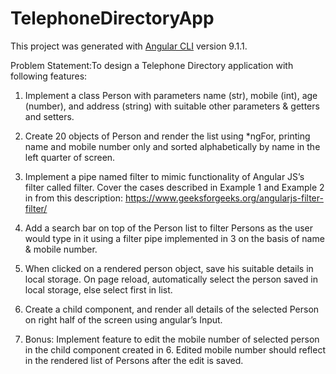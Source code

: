 # TelephoneDirectoryApp

This project was generated with [Angular CLI](https://github.com/angular/angular-cli) version 9.1.1.

Problem Statement:To design a Telephone Directory application with following features:

1. Implement a class Person with parameters name (str), mobile (int), age (number), and address (string) with suitable other parameters & getters and setters.

2. Create 20 objects of Person and render the list using *ngFor, printing name and mobile number only and sorted alphabetically by name in the left quarter of screen.

3. Implement a pipe named filter to mimic functionality of Angular JS’s filter called filter. Cover the cases described in Example 1 and Example 2 in from this description: https://www.geeksforgeeks.org/angularjs-filter-filter/

4. Add a search bar on top of the Person list to filter Persons as the user would type in it using a filter pipe implemented in 3 on the basis of name & mobile number.

5. When clicked on a rendered person object, save his suitable details in local storage. On page reload, automatically select the person saved in local storage, else select first in list.

6. Create a child component, and render all details of the selected Person on right half of the screen using angular’s Input.

7. Bonus: Implement feature to edit the mobile number of selected person in the child component created in 6. Edited mobile number should reflect in the rendered list of Persons after the edit is saved.
